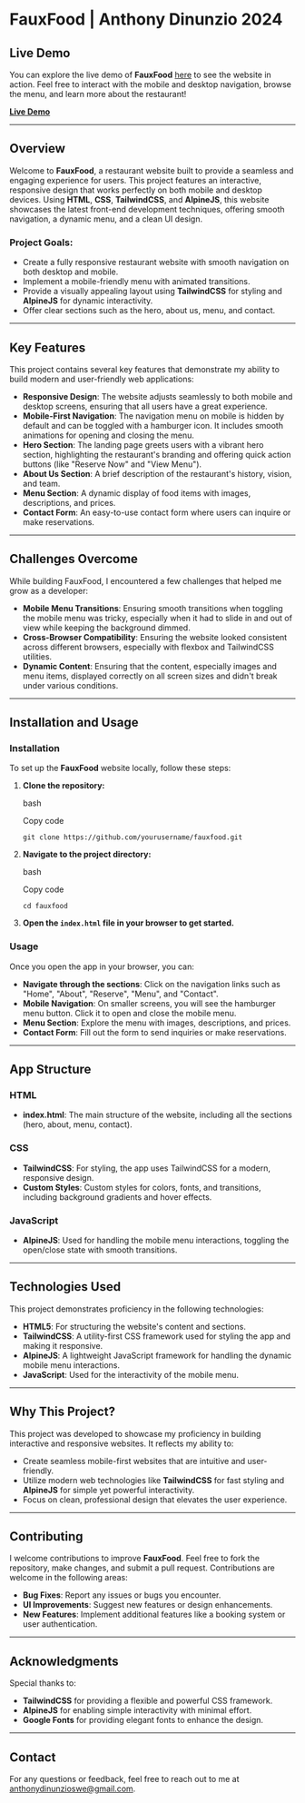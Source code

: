 FauxFood | Anthony Dinunzio 2024
================================

Live Demo
---------

You can explore the live demo of **FauxFood** [here](https://anthonydinunzioswe.github.io/modernRestaurantWebsite) to see the website in action. Feel free to interact with the mobile and desktop navigation, browse the menu, and learn more about the restaurant!

[**Live Demo**](https://anthonydinunzioswe.github.io/modernRestaurantWebsite)
* * * * *

Overview
--------

Welcome to **FauxFood**, a restaurant website built to provide a seamless and engaging experience for users. This project features an interactive, responsive design that works perfectly on both mobile and desktop devices. Using **HTML**, **CSS**, **TailwindCSS**, and **AlpineJS**, this website showcases the latest front-end development techniques, offering smooth navigation, a dynamic menu, and a clean UI design.

### Project Goals:

-   Create a fully responsive restaurant website with smooth navigation on both desktop and mobile.
-   Implement a mobile-friendly menu with animated transitions.
-   Provide a visually appealing layout using **TailwindCSS** for styling and **AlpineJS** for dynamic interactivity.
-   Offer clear sections such as the hero, about us, menu, and contact.

* * * * *

Key Features
------------

This project contains several key features that demonstrate my ability to build modern and user-friendly web applications:

-   **Responsive Design**: The website adjusts seamlessly to both mobile and desktop screens, ensuring that all users have a great experience.
-   **Mobile-First Navigation**: The navigation menu on mobile is hidden by default and can be toggled with a hamburger icon. It includes smooth animations for opening and closing the menu.
-   **Hero Section**: The landing page greets users with a vibrant hero section, highlighting the restaurant's branding and offering quick action buttons (like "Reserve Now" and "View Menu").
-   **About Us Section**: A brief description of the restaurant's history, vision, and team.
-   **Menu Section**: A dynamic display of food items with images, descriptions, and prices.
-   **Contact Form**: An easy-to-use contact form where users can inquire or make reservations.

* * * * *

Challenges Overcome
-------------------

While building FauxFood, I encountered a few challenges that helped me grow as a developer:

-   **Mobile Menu Transitions**: Ensuring smooth transitions when toggling the mobile menu was tricky, especially when it had to slide in and out of view while keeping the background dimmed.
-   **Cross-Browser Compatibility**: Ensuring the website looked consistent across different browsers, especially with flexbox and TailwindCSS utilities.
-   **Dynamic Content**: Ensuring that the content, especially images and menu items, displayed correctly on all screen sizes and didn't break under various conditions.

* * * * *

Installation and Usage
----------------------

### Installation

To set up the **FauxFood** website locally, follow these steps:

1.  **Clone the repository:**

    bash

    Copy code

    `git clone https://github.com/yourusername/fauxfood.git`

2.  **Navigate to the project directory:**

    bash

    Copy code

    `cd fauxfood`

3.  **Open the `index.html` file in your browser to get started.**

### Usage

Once you open the app in your browser, you can:

-   **Navigate through the sections**: Click on the navigation links such as "Home", "About", "Reserve", "Menu", and "Contact".
-   **Mobile Navigation**: On smaller screens, you will see the hamburger menu button. Click it to open and close the mobile menu.
-   **Menu Section**: Explore the menu with images, descriptions, and prices.
-   **Contact Form**: Fill out the form to send inquiries or make reservations.

* * * * *

App Structure
-------------

### HTML

-   **index.html**: The main structure of the website, including all the sections (hero, about, menu, contact).

### CSS

-   **TailwindCSS**: For styling, the app uses TailwindCSS for a modern, responsive design.
-   **Custom Styles**: Custom styles for colors, fonts, and transitions, including background gradients and hover effects.

### JavaScript

-   **AlpineJS**: Used for handling the mobile menu interactions, toggling the open/close state with smooth transitions.

* * * * *

Technologies Used
-----------------

This project demonstrates proficiency in the following technologies:

-   **HTML5**: For structuring the website's content and sections.
-   **TailwindCSS**: A utility-first CSS framework used for styling the app and making it responsive.
-   **AlpineJS**: A lightweight JavaScript framework for handling the dynamic mobile menu interactions.
-   **JavaScript**: Used for the interactivity of the mobile menu.

* * * * *

Why This Project?
-----------------

This project was developed to showcase my proficiency in building interactive and responsive websites. It reflects my ability to:

-   Create seamless mobile-first websites that are intuitive and user-friendly.
-   Utilize modern web technologies like **TailwindCSS** for fast styling and **AlpineJS** for simple yet powerful interactivity.
-   Focus on clean, professional design that elevates the user experience.

* * * * *

Contributing
------------

I welcome contributions to improve **FauxFood**. Feel free to fork the repository, make changes, and submit a pull request. Contributions are welcome in the following areas:

-   **Bug Fixes**: Report any issues or bugs you encounter.
-   **UI Improvements**: Suggest new features or design enhancements.
-   **New Features**: Implement additional features like a booking system or user authentication.

* * * * *

Acknowledgments
---------------

Special thanks to:

-   **TailwindCSS** for providing a flexible and powerful CSS framework.
-   **AlpineJS** for enabling simple interactivity with minimal effort.
-   **Google Fonts** for providing elegant fonts to enhance the design.

* * * * *

Contact
-------

For any questions or feedback, feel free to reach out to me at anthonydinunzioswe@gmail.com.
